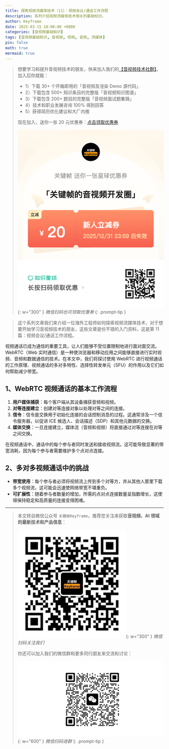 ```yaml
---
title: 探索视频流媒体技术（11）：视频会议/通话工作流程
description: 系列介绍视频流媒体技术相关的基础知识。
author: Keyframe
date: 2025-03-15 18:08:08 +0800
categories: [音视频基础知识]
tags: [音视频基础知识, 音视频, 视频, 音频, 流媒体]
pin: false
math: true
mermaid: true
---
```


>想要学习和提升音视频技术的朋友，快来加入我们的<a href="https://t.zsxq.com/jRprT" target="_blank" rel="noopener noreferrer">【音视频技术社群】</a>，加入后你就能：
>
>- 1）下载 30+ 个开箱即用的「音视频及渲染 Demo 源代码」
>- 2）下载包含 500+ 知识条目的完整版「音视频知识图谱」
>- 3）下载包含 200+ 题目的完整版「音视频面试题集锦」
>- 4）技术和职业发展咨询 100% 得到回答
>- 5）获得简历优化建议和大厂内推
>  
>现在加入，送你一张 20 元优惠券：<a href="https://t.zsxq.com/jRprT" target="_blank" rel="noopener noreferrer">点击领取优惠券</a>
>
>![知识星球新人优惠券](assets/img/keyframe-zsxq-coupon.png){: w="300" }
>_微信扫码也可领取优惠券_
{: .prompt-tip }

>这个系列文章我们来介绍一位海外工程师如何探索视频流媒体技术，对于想要开始学习音视频技术的朋友，这些文章是份不错的入门资料，这是第 11 篇：视频会议/通话工作流程。


视频通话已成为通信的重要工具，让人们能够不受位置限制地进行面对面交流。WebRTC（Web 实时通信）是一种使浏览器和移动应用之间能够直接进行实时视频、音频和数据通信的技术。在本文中，我们将探讨使用 WebRTC 进行视频通话的工作原理、视频通话的多对多特性、选择性转发单元（SFU）的作用以及它们如何帮助减少带宽。

## 1、WebRTC 视频通话的基本工作流程

1. **用户媒体捕获**：每个客户端从其设备捕获音频和视频。
2. **对等连接建立**：创建对等连接对象以处理对等之间的连接。
3. **信令**：信令是交换用于初始化连接的会话控制消息的过程。这通常涉及一个信令服务器，以促进 ICE 候选人、会话描述（SDP）和其他元数据的交换。
4. **媒体交换**：一旦连接建立，媒体流（音频和视频）将直接通过对等连接在对等之间交换。

在视频通话中，通话中的每个参与者同时发送和接收视频流。这可能导致显著的带宽消耗，因为每个参与者需要维护多个点对点连接。

## 2、多对多视频通话中的挑战

- **带宽使用**：每个参与者必须将视频流上传到多个对等方，并从其他人那里下载多个视频流，这可能会迅速使网络带宽不堪重负。
- **可扩展性**：随着参与者数量的增加，所需的点对点连接数量呈指数增长，这使得保持稳定和高质量的连接变得困难。




---

> 本文转自微信公众号 `关键帧Keyframe`，推荐您关注来获取**音视频、AI 领域的最新技术和产品信息**：
>
>![微信公众号](assets/img/keyframe-mp.jpg){: w="300" }
>_微信扫码关注我们_
>
>你还可以加入我们的微信群和更多同行朋友来交流和讨论：
>
>![关键帧的音视频开发群](assets/img/av-wechat-group.jpg){: w="600" }
>_微信扫码进群_
{: .prompt-tip }

